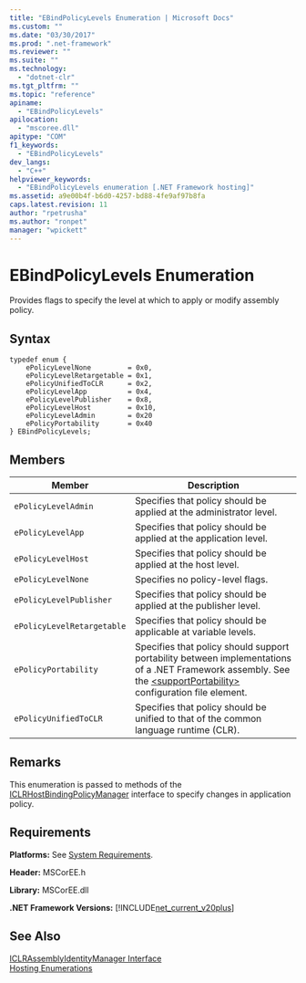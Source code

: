 ```yaml
---
title: "EBindPolicyLevels Enumeration | Microsoft Docs"
ms.custom: ""
ms.date: "03/30/2017"
ms.prod: ".net-framework"
ms.reviewer: ""
ms.suite: ""
ms.technology: 
  - "dotnet-clr"
ms.tgt_pltfrm: ""
ms.topic: "reference"
apiname: 
  - "EBindPolicyLevels"
apilocation: 
  - "mscoree.dll"
apitype: "COM"
f1_keywords: 
  - "EBindPolicyLevels"
dev_langs: 
  - "C++"
helpviewer_keywords: 
  - "EBindPolicyLevels enumeration [.NET Framework hosting]"
ms.assetid: a9e00b4f-b6d0-4257-bd88-4fe9af97b8fa
caps.latest.revision: 11
author: "rpetrusha"
ms.author: "ronpet"
manager: "wpickett"
---
```

# EBindPolicyLevels Enumeration
Provides flags to specify the level at which to apply or modify assembly policy.  
  
## Syntax  
  
```  
typedef enum {  
    ePolicyLevelNone         = 0x0,  
    ePolicyLevelRetargetable = 0x1,  
    ePolicyUnifiedToCLR      = 0x2,  
    ePolicyLevelApp          = 0x4,  
    ePolicyLevelPublisher    = 0x8,  
    ePolicyLevelHost         = 0x10,  
    ePolicyLevelAdmin        = 0x20  
    ePolicyPortability       = 0x40  
} EBindPolicyLevels;  
```  
  
## Members  
  
|Member|Description|  
|------------|-----------------|  
|`ePolicyLevelAdmin`|Specifies that policy should be applied at the administrator level.|  
|`ePolicyLevelApp`|Specifies that policy should be applied at the application level.|  
|`ePolicyLevelHost`|Specifies that policy should be applied at the host level.|  
|`ePolicyLevelNone`|Specifies no policy-level flags.|  
|`ePolicyLevelPublisher`|Specifies that policy should be applied at the publisher level.|  
|`ePolicyLevelRetargetable`|Specifies that policy should be applicable at variable levels.|  
|`ePolicyPortability`|Specifies that policy should support portability between implementations of a .NET Framework assembly. See the [\<supportPortability>](../../../../docs/framework/configure-apps/file-schema/runtime/supportportability-element.md) configuration file element.|  
|`ePolicyUnifiedToCLR`|Specifies that policy should be unified to that of the common language runtime (CLR).|  
  
## Remarks  
 This enumeration is passed to methods of the [ICLRHostBindingPolicyManager](../../../../docs/framework/unmanaged-api/hosting/iclrhostbindingpolicymanager-interface.md) interface to specify changes in application policy.  
  
## Requirements  
 **Platforms:** See [System Requirements](../../../../docs/framework/get-started/system-requirements.md).  
  
 **Header:** MSCorEE.h  
  
 **Library:** MSCorEE.dll  
  
 **.NET Framework Versions:** [!INCLUDE[net_current_v20plus](../../../../includes/net-current-v20plus-md.md)]  
  
## See Also  
 [ICLRAssemblyIdentityManager Interface](../../../../docs/framework/unmanaged-api/hosting/iclrassemblyidentitymanager-interface.md)   
 [Hosting Enumerations](../../../../docs/framework/unmanaged-api/hosting/hosting-enumerations.md)